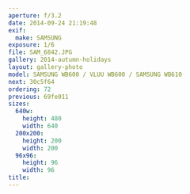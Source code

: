 ```yaml
---
aperture: f/3.2
date: 2014-09-24 21:19:48
exif:
  make: SAMSUNG
exposure: 1/6
file: SAM_6842.JPG
gallery: 2014-autumn-holidays
layout: gallery-photo
model: SAMSUNG WB600 / VLUU WB600 / SAMSUNG WB610
next: 30c5f64
ordering: 72
previous: 69fe011
sizes:
  640w:
    height: 480
    width: 640
  200x200:
    height: 200
    width: 200
  96x96:
    height: 96
    width: 96
title: 
---
```

